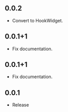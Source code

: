 ## 0.0.2

- Convert to HookWidget.

## 0.0.1+1

- Fix documentation.

## 0.0.1+1

- Fix documentation.

## 0.0.1

- Release